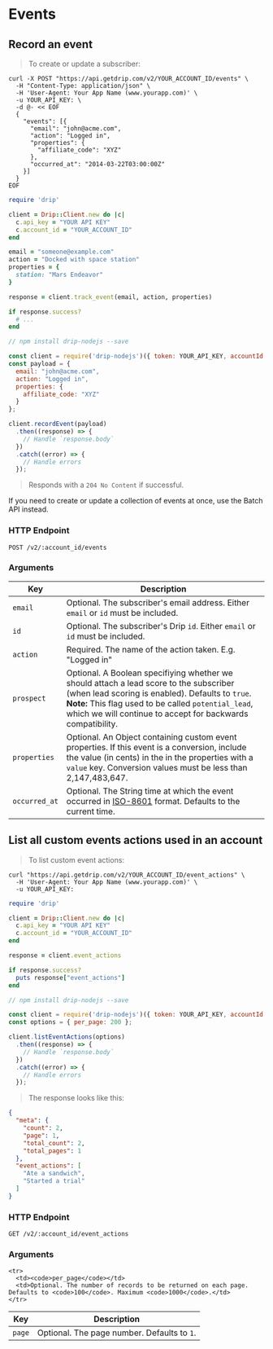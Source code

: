 # Events

## Record an event

> To create or update a subscriber:

```shell
curl -X POST "https://api.getdrip.com/v2/YOUR_ACCOUNT_ID/events" \
  -H "Content-Type: application/json" \
  -H 'User-Agent: Your App Name (www.yourapp.com)' \
  -u YOUR_API_KEY: \
  -d @- << EOF
  {
    "events": [{
      "email": "john@acme.com",
      "action": "Logged in",
      "properties": {
        "affiliate_code": "XYZ"
      },
      "occurred_at": "2014-03-22T03:00:00Z"
    }]
  }
EOF
```

```ruby
require 'drip'

client = Drip::Client.new do |c|
  c.api_key = "YOUR API KEY"
  c.account_id = "YOUR_ACCOUNT_ID"
end

email = "someone@example.com"
action = "Docked with space station"
properties = {
  station: "Mars Endeavor"
}

response = client.track_event(email, action, properties)

if response.success?
  # ...
end
```

```javascript
// npm install drip-nodejs --save

const client = require('drip-nodejs')({ token: YOUR_API_KEY, accountId: YOUR_ACCOUNT_ID });
const payload = {
  email: "john@acme.com",
  action: "Logged in",
  properties: {
    affiliate_code: "XYZ"
  }
};

client.recordEvent(payload)
  .then((response) => {
    // Handle `response.body`
  })
  .catch((error) => {
    // Handle errors
  });
```

> Responds with a `204 No Content` if successful.

If you need to create or update a collection of events at once, use the Batch API instead.

### HTTP Endpoint

`POST /v2/:account_id/events`

### Arguments

<table>
  <thead>
    <tr>
      <th>Key</th>
      <th>Description</th>
    </tr>
  </thead>
  <tbody>
    <tr>
      <td><code>email</code></td>
      <td>Optional. The subscriber's email address. Either <code>email</code> or <code>id</code> must be included.</td>
    </tr>
    <tr>
      <td><code>id</code></td>
      <td>Optional. The subscriber's Drip <code>id</code>. Either <code>email</code> or <code>id</code> must be included.</td>
    </tr>
    <tr>
      <td><code>action</code></td>
      <td>Required. The name of the action taken. E.g. "Logged in"</td>
    </tr>
    <tr>
      <td><code>prospect</code></td>
      <td>Optional. A Boolean specifiying whether we should attach a lead score to the subscriber (when lead scoring is enabled). Defaults to <code>true</code>.
        <strong>Note:</strong> This flag used to be called <code>potential_lead</code>, which we will continue to accept for backwards compatibility.</td>
    </tr>
    <tr>
      <td><code>properties</code></td>
      <td>Optional. An Object containing custom event properties. If this event is a conversion, include the value (in cents) in the in the properties with a <code>value</code> key.
      Conversion values must be less than 2,147,483,647.
      </td>
    </tr>
    <tr>
      <td><code>occurred_at</code></td>
      <td>Optional. The String time at which the event occurred in <a href="http://en.wikipedia.org/wiki/ISO_8601">ISO-8601</a> format. Defaults to the current time.</td>
    </tr>
  </tbody>
</table>

## List all custom events actions used in an account

> To list custom event actions:

```shell
curl "https://api.getdrip.com/v2/YOUR_ACCOUNT_ID/event_actions" \
  -H 'User-Agent: Your App Name (www.yourapp.com)' \
  -u YOUR_API_KEY:
```

```ruby
require 'drip'

client = Drip::Client.new do |c|
  c.api_key = "YOUR API KEY"
  c.account_id = "YOUR_ACCOUNT_ID"
end

response = client.event_actions

if response.success?
  puts response["event_actions"]
end
```

```javascript
// npm install drip-nodejs --save

const client = require('drip-nodejs')({ token: YOUR_API_KEY, accountId: YOUR_ACCOUNT_ID });
const options = { per_page: 200 };

client.listEventActions(options)
  .then((response) => {
    // Handle `response.body`
  })
  .catch((error) => {
    // Handle errors
  });
```

> The response looks like this:

```json
{
  "meta": {
    "count": 2,
    "page": 1,
    "total_count": 2,
    "total_pages": 1
  },
  "event_actions": [
    "Ate a sandwich",
    "Started a trial"
  ]
}
```

### HTTP Endpoint

`GET /v2/:account_id/event_actions`

### Arguments

<table>
  <thead>
    <tr>
      <th>Key</th>
      <th>Description</th>
    </tr>
  </thead>
  <tbody>
    <tr>
      <td><code>page</code></td>
      <td>Optional. The page number. Defaults to <code>1</code>.</td>
    </tr>

    <tr>
      <td><code>per_page</code></td>
      <td>Optional. The number of records to be returned on each page. Defaults to <code>100</code>. Maximum <code>1000</code>.</td>
    </tr>
  </tbody>
</table>
